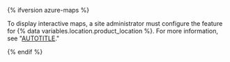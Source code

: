 {% ifversion azure-maps %}

To display interactive maps, a site administrator must configure the feature for {% data variables.location.product_location %}. For more information, see "[AUTOTITLE](/admin/configuration/configuring-your-enterprise/configuring-applications#enabling-interactive-maps)."

{% endif %}
